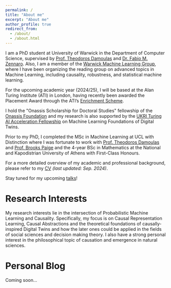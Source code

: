 ```yaml
---
permalink: /
title: "About me"
excerpt: "About me"
author_profile: true
redirect_from: 
  - /about/
  - /about.html
---
```


I am a PhD student at University of Warwick in the Department of Computer Science, supervised by [Prof. Theodoros Damoulas](https://warwick.ac.uk/fac/sci/statistics/staff/academic-research/damoulas/) and [Dr. Fabio M. Zennaro](\href{https://fmzennaro.github.io/). Also, I am a member of the [Warwick Machine Learning Group](https://wmlg.io/), where I have been organizing the reading group on advanced topics in Machine Learning, including causality, robustness, and statistical machine learning.

For the upcoming academic year (2024/25), I will be based at the Alan Turing Institute (ATI) in London, having recently been awarded the Placement Award through the ATI’s [Enrichment Scheme]((https://www.turing.ac.uk/work-turing/studentships/enrichment)). 

I hold the "Onassis Scholarship for Doctoral Studies" fellowship of the [Onassis Foundation](https://www.onassis.org/) and my research is also supported by the [UKRI Turing AI Acceleration Fellowship](https://www.ukri.org/news/new-turing-ai-fellows-to-deliver-world-class-ai-research/) on Machine Learning Foundations of Digital Twins.

Prior to my PhD, I completed the MSc in Machine Learning at UCL with Distinction where I was fortunate to work with [Prof. Theodoros Damoulas](https://warwick.ac.uk/fac/sci/statistics/staff/academic-research/damoulas/) and [Prof. Brooks Paige](https://tbrx.github.io/) and the 4-year BSc in Mathematics at the National and Kapodistrian University of Athens with First-Class Honours.

For a more detailed overview of my academic and professional background, please refer to my [CV](https://yfelekis.github.io/files/CV_Y_FELEKIS_page.pdf) *(last updated: Sep. 2024)*.

Stay tuned for my upcoming [talks](https://yfelekis.github.io/talks/)!

Research Interests
======
My research interests lie in the intersection of Probabilistic Machine Learning and Causality. Specifically, my  focus is on Causal Representation Learning, Causal Abstractions and the theoretical foundations of causally-inspired Digital Twins and how the later ones could be applied in the fields of social sciences and decision making theory. I also have a strong personal interest in the philosophical topic of causation and emergence in natural sciences.

Personal Blog
======
Coming soon...
